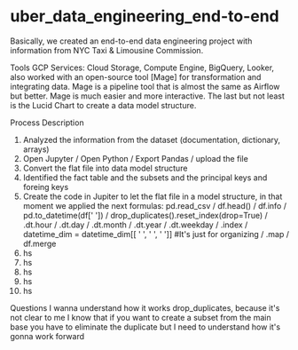 # uber_data_engineering_end-to-end
Basically, we created an end-to-end data engineering project with information from NYC Taxi &amp; Limousine Commission. 

Tools 
GCP Services: Cloud Storage, Compute Engine, BigQuery, Looker, also worked with an open-source tool [Mage] for transformation and integrating data. Mage is a pipeline tool that is almost the same as Airflow but better. Mage is much easier and more interactive. The last but not least is the Lucid Chart to create a data model structure. 

Process Description
01) Analyzed the information from the dataset (documentation, dictionary, arrays)
02) Open Jupyter / Open Python / Export Pandas / upload the file
03)  Convert the flat file into data model structure
04) Identified the fact table and the subsets and the principal keys and foreing keys
05) Create the code in Jupiter to let the flat file in a model structure, in that moment we applied the next formulas: pd.read_csv  / df.head() / df.info  / pd.to_datetime(df[' ']) / drop_duplicates().reset_index(drop=True) / .dt.hour / .dt.day / .dt.month / .dt.year / .dt.weekday / .index / datetime_dim = datetime_dim[[ ' ', ' ', ' ']] #It's just for organizing / .map /  df.merge
06) hs
07) hs
08) hs
09) hs
10) hs
   

Questions
I wanna understand how it works drop_duplicates, because it's not clear to me
I know that if you want to create a subset from the main base you have to eliminate the duplicate but I need to understand how it's gonna work forward
